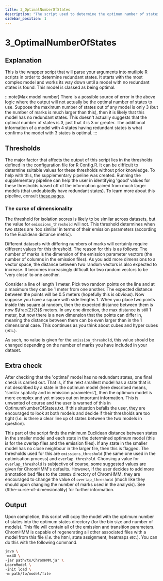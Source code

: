 ```yaml
---
title: 3_OptimalNumberOfStates
description: "The script used to determine the optimum number of states."
sidebar_position: 1
---
```


# 3_OptimalNumberOfStates

## Explanation

This is the wrapper script that will parse your arguments into mutliple R 
scripts in order to determine redundant states. It starts with the most 
complex model and works its way down until a model with no redundant states is 
found. This model is classed as being optimal.

:::note[Max model number]
There is a possible source of error in the above logic where the output will 
not actually be the optimal number of states to use. Suppose the maximum 
number of states out of any model is only 3 (but the number of marks is much 
larger than this), then it is likely that this model has no redundant states. 
This doesn't actually suggests that the optimal number of states is 3, just 
that it is 3 or greater. The additional information of a model with 4 states 
having redundant states is what confirms the model with 3 states is optimal.
:::

## Thresholds

The major factor that affects the output of this script lies in the thresholds
defined in the configuration file for R Config.R. It can be difficult to
determine suitable values for these thresholds without prior knowledge. To help
with this, the supplementary pipeline was created. Running the supplementary
pipeline can help the user in identifying 'good' values for these thresholds
based off of the information gained from much larger models (that undoubtedly
have redundant states). To learn more about this pipeline, consult 
[these pages](/category/supplementary-pipeline---usage-and-explanation).

### The curse of dimensionality

The threshold for isolation scores is likely to be similar across datasets, but
the value for `emissions_threshold` will not. This threshold determines when
two states are 'too similar' in terms of their emission parameters (according
to the Euclidean distance metric).

Different datasets with differing numbers of marks will certainly require
different values for this threshold. The reason for this is as follows: The
number of marks is the dimension of the emission parameter vectors (the number
of columns in the emission files). As you add more dimensions to a vector
space, the distance between two random vectors is also expected to increase. It
becomes increasingly difficult for two random vectors to be 'very close' to one
another.

Consider a line of length 1 meter. Pick two random points on the line and at a
maximum they can be 1 meter from one another. The expected distance between the
points will be 0.5 meters (hopefully this is obvious). Now suppose you have a
square with side lengths 1. When you place two points inside this square at
random, then the expected distance between them is now $\frac{2}{3}$ meters. In
any one direction, the max distance is still 1 meter, but now there is a new
dimension that the points can differ in, meaning the distance between them can
be even larger than in the 1 dimensional case. This continues as you think
about cubes and hyper cubes (*etc.*).

As such, no value is given for the `emission_threshold`, this value should be
changed depending on the number of marks you have included in your dataset.

## Extra check

After checking that the 'optimal' model has no redundant states, one final
check is carried out. That is, if the next smallest model has a state that is
not described by a state in the optimum model (here described means, 'similar
spatially and in emission parameters'), then the optimum model is more complex
and yet misses out on important information. This is unwanted of course and 
the user is warned of this in OptimumNumberOfStates.txt. If this situation
befalls the user, they are encouraged to look at both models and decide if 
their thresholds are too tight (*i.e.* is there a clear line up of states
between the two models in question).

This part of the script finds the minimum Euclidean distance between states in
the smaller model and each state in the determined optimum model (this is for
the overlap files and the emission files). If any state in the smaller model
has no close neighbour in the larger file, then this is flagged. The thresholds
used for this are `emissions_threshold` (the same one used in the optimisation
process) and `overlap_threshold`. Choosing a value for `overlap_threshold` is
subjective of course, some suggested values are given for ChromHMM's defaults.
However, if the user decides to add more annotation bed files to the `COORDS`
directory of ChromHMM, they are encouraged to change the value of
`overlap_threshold` (much like they should upon changing the number of marks
used in the analysis). See (#the-curse-of-dimensionality) for further 
information.

## Output

Upon completion, this script will copy the model with the optimum number of
states into the optimum states directory (for the bin size and number of 
models). This file will contain all of the emission and transition parameters.
ChromHMM is capable of regenerating all other associated files with a model
from this file (*i.e.* the html, state assignment, heatmaps *etc.*). You can
do this with the following command:

```bash
java \
-mx4G \
-jar path/to/ChromHMM.jar \
LearnModel \
-init load \
-m path/to/model/file
```
